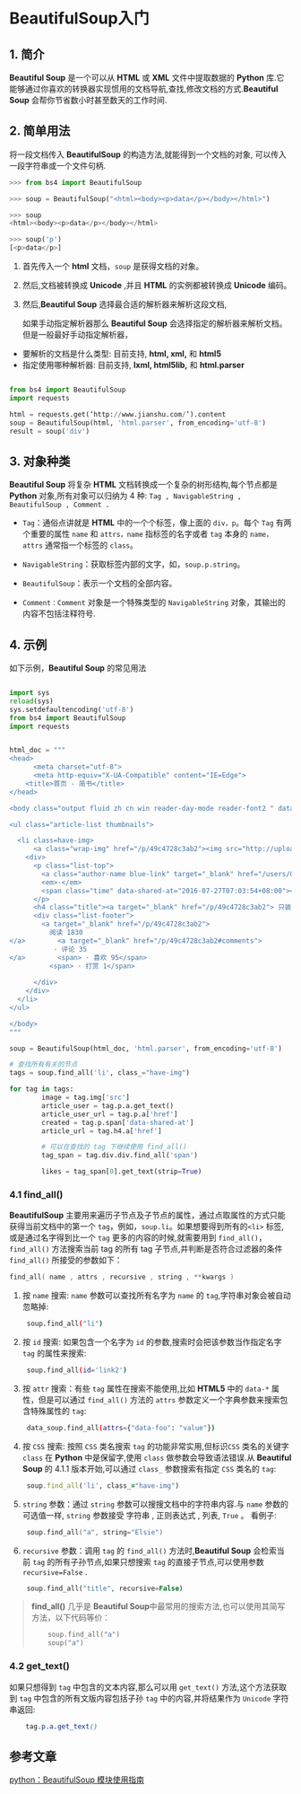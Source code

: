 # BeautifulSoup入门

## 1. 简介

**Beautiful Soup** 是一个可以从 **HTML** 或 **XML** 文件中提取数据的 **Python** 库.它能够通过你喜欢的转换器实现惯用的文档导航,查找,修改文档的方式.**Beautiful Soup** 会帮你节省数小时甚至数天的工作时间.

## 2. 简单用法

将一段文档传入 **BeautifulSoup** 的构造方法,就能得到一个文档的对象, 可以传入一段字符串或一个文件句柄.

```python
>>> from bs4 import BeautifulSoup

>>> soup = BeautifulSoup("<html><body><p>data</p></body></html>")

>>> soup
<html><body><p>data</p></body></html>

>>> soup('p')
[<p>data</p>]
```

1. 首先传入一个 **html** 文档，`soup` 是获得文档的对象。

2. 然后,文档被转换成 **Unicode** ,并且 **HTML** 的实例都被转换成 **Unicode** 编码。

3. 然后,**Beautiful Soup** 选择最合适的解析器来解析这段文档,

   如果手动指定解析器那么 **Beautiful Soup** 会选择指定的解析器来解析文档。但是一般最好手动指定解析器，

- 要解析的文档是什么类型: 目前支持, **html, xml,** 和 **html5**
- 指定使用哪种解析器: 目前支持, **lxml, html5lib,** 和 **html.parser**

```python

from bs4 import BeautifulSoup
import requests

html = requests.get(‘http://www.jianshu.com/’).content  
soup = BeautifulSoup(html, 'html.parser', from_encoding='utf-8')
result = soup('div')
```

## 3. 对象种类

**Beautiful Soup** 将复杂 **HTML** 文档转换成一个复杂的树形结构,每个节点都是 **Python** 对象,所有对象可以归纳为 4 种: `Tag , NavigableString , BeautifulSoup , Comment .`

- `Tag`：通俗点讲就是 **HTML** 中的一个个标签，像上面的 `div，p`。每个 `Tag` 有两个重要的属性 `name` 和 `attrs，name` 指标签的名字或者 `tag` 本身的 `name，attrs` 通常指一个标签的 `class`。

- `NavigableString`：获取标签内部的文字，如，`soup.p.string`。

- `BeautifulSoup`：表示一个文档的全部内容。

- `Comment：Comment` 对象是一个特殊类型的 `NavigableString` 对象，其输出的内容不包括注释符号.

## 4. 示例

如下示例，**Beautiful Soup** 的常见用法

```python

import sys  
reload(sys)  
sys.setdefaultencoding('utf-8') 
from bs4 import BeautifulSoup
import requests


html_doc = """
<head>
      <meta charset="utf-8">
      <meta http-equiv="X-UA-Compatible" content="IE=Edge">
    <title>首页 - 简书</title>
</head>

<body class="output fluid zh cn win reader-day-mode reader-font2 " data-js-module="recommendation" data-locale="zh-CN">

<ul class="article-list thumbnails">

  <li class=have-img>
      <a class="wrap-img" href="/p/49c4728c3ab2"><img src="http://upload-images.jianshu.io/upload_images/2442470-745c6471c6f8258c.jpg?imageMogr2/auto-orient/strip%7CimageView2/1/w/300/h/300" alt="300" /></a>
    <div>
      <p class="list-top">
        <a class="author-name blue-link" target="_blank" href="/users/0af6b163b687">阿随向前冲</a>
        <em>·</em>
        <span class="time" data-shared-at="2016-07-27T07:03:54+08:00"></span>
      </p>
      <h4 class="title"><a target="_blank" href="/p/49c4728c3ab2"> 只装了这六款软件，工作就高效到有时间逛某宝刷某圈</a></h4>
      <div class="list-footer">
        <a target="_blank" href="/p/49c4728c3ab2">
          阅读 1830
</a>        <a target="_blank" href="/p/49c4728c3ab2#comments">
           · 评论 35
</a>        <span> · 喜欢 95</span>
          <span> · 打赏 1</span>
        
      </div>
    </div>
  </li>
</ul>

</body>
"""

soup = BeautifulSoup(html_doc, 'html.parser', from_encoding='utf-8')

# 查找所有有关的节点
tags = soup.find_all('li', class_="have-img")

for tag in tags:
        image = tag.img['src']
        article_user = tag.p.a.get_text()
        article_user_url = tag.p.a['href']      
        created = tag.p.span['data-shared-at']        
        article_url = tag.h4.a['href']

        # 可以在查找的 tag 下继续使用 find_all()
        tag_span = tag.div.div.find_all('span')

        likes = tag_span[0].get_text(strip=True)
```

### 4.1 find_all()

**BeautifulSoup** 主要用来遍历子节点及子节点的属性，通过点取属性的方式只能获得当前文档中的第一个 `tag`，例如，`soup.li`。如果想要得到所有的`<li>` 标签,或是通过名字得到比一个 `tag` 更多的内容的时候,就需要用到 `find_all()`，`find_all()` 方法搜索当前 tag 的所有 tag 子节点,并判断是否符合过滤器的条件`find_all()` 所接受的参数如下：

```cpp
find_all( name , attrs , recursive , string , **kwargs )
```

1. 按 `name` 搜索: `name` 参数可以查找所有名字为 `name` 的 `tag`,字符串对象会被自动忽略掉:

   ```bash
    soup.find_all("li")
   ```

2. 按 `id` 搜索: 如果包含一个名字为 `id` 的参数,搜索时会把该参数当作指定名字 `tag` 的属性来搜索:

   ```bash
    soup.find_all(id='link2')
   ```

3. 按 `attr` 搜索：有些 `tag` 属性在搜索不能使用,比如 **HTML5** 中的 `data-*` 属性，但是可以通过 `find_all()` 方法的 `attrs` 参数定义一个字典参数来搜索包含特殊属性的 `tag`:

   ```bash
    data_soup.find_all(attrs={"data-foo": "value"})
   ```

4. 按 `CSS` 搜索: 按照 `CSS` 类名搜索 `tag` 的功能非常实用,但标识`CSS` 类名的关键字 `class` 在 **Python** 中是保留字,使用 `class` 做参数会导致语法错误.从 **Beautiful Soup** 的 4.1.1 版本开始,可以通过 `class_` 参数搜索有指定 `CSS` 类名的 `tag`:
   ```ruby
    soup.find_all('li', class_="have-img")
   ```

5. `string` 参数：通过 `string` 参数可以搜搜文档中的字符串内容.与 `name` 参数的可选值一样, `string` 参数接受 字符串 , 正则表达式 , 列表, `True` 。 看例子:

   ```cpp
    soup.find_all("a", string="Elsie")
   ```

6. `recursive` 参数：调用 `tag` 的 `find_all()` 方法时,**Beautiful Soup** 会检索当前 `tag` 的所有子孙节点,如果只想搜索 `tag` 的直接子节点,可以使用参数 `recursive=False` .

   ```php
    soup.find_all("title", recursive=False)
   ```

> **find_all()** 几乎是 **Beautiful Soup**中最常用的搜索方法,也可以使用其简写方法，以下代码等价：
>
> ```python
>     soup.find_all("a")
>     soup("a")
> ```

### 4.2 get_text()

如果只想得到 `tag` 中包含的文本内容,那么可以用 `get_text()` 方法,这个方法获取到 `tag` 中包含的所有文版内容包括子孙 `tag` 中的内容,并将结果作为 `Unicode` 字符串返回:

```css
    tag.p.a.get_text()
```

## 参考文章

[python：BeautifulSoup 模块使用指南](https://www.jianshu.com/p/2b783f7914c6)